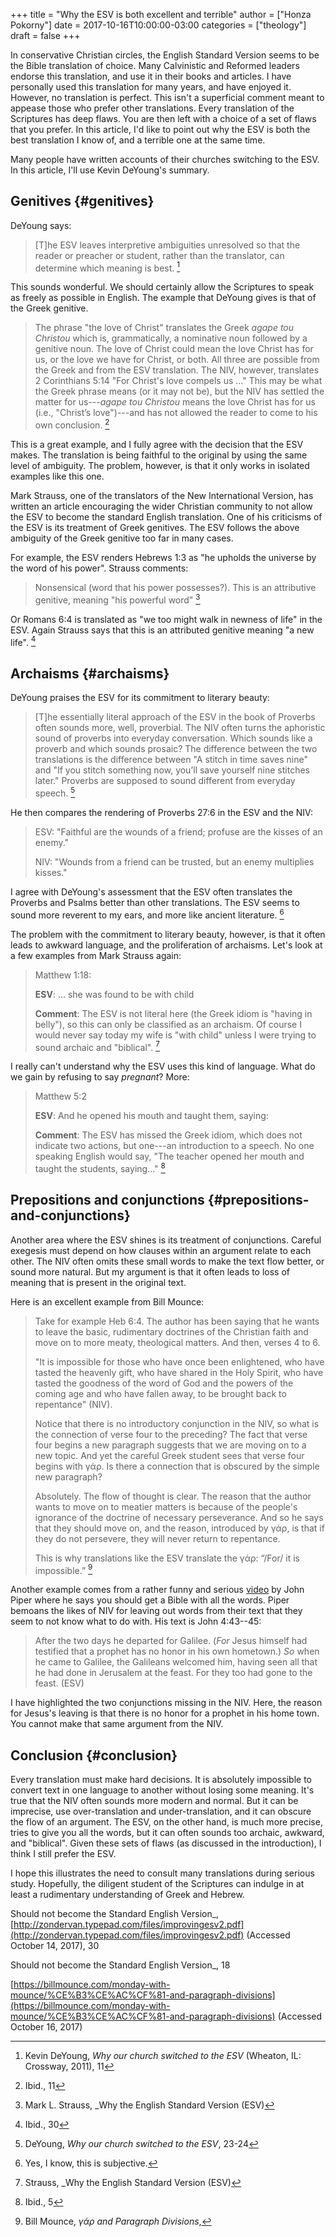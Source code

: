 +++
title = "Why the ESV is both excellent and terrible"
author = ["Honza Pokorny"]
date = 2017-10-16T10:00:00-03:00
categories = ["theology"]
draft = false
+++

In conservative Christian circles, the English Standard Version seems to be the
Bible translation of choice. Many Calvinistic and Reformed leaders endorse this
translation, and use it in their books and articles. I have personally used
this translation for many years, and have enjoyed it. However, no translation
is perfect. This isn't a superficial comment meant to appease those who prefer
other translations. Every translation of the Scriptures has deep flaws. You
are then left with a choice of a set of flaws that you prefer. In this article,
I'd like to point out why the ESV is both the best translation I know of, and a
terrible one at the same time.

Many people have written accounts of their churches switching to the ESV. In
this article, I'll use Kevin DeYoung's summary.

## Genitives {#genitives}

DeYoung says:

> [T]he ESV leaves interpretive ambiguities unresolved so that the reader or
> preacher or student, rather than the translator, can determine which meaning
> is best.&nbsp;[^1]

This sounds wonderful. We should certainly allow the Scriptures to speak as
freely as possible in English. The example that DeYoung gives is that of the
Greek genitive.

> The phrase "the love of Christ" translates the Greek _agape tou Christou_
> which is, grammatically, a nominative noun followed by a genitive noun. The
> love of Christ could mean the love Christ has for us, or the love we have
> for Christ, or both. All three are possible from the Greek and from the ESV
> translation. The NIV, however, translates 2 Corinthians 5:14 "For Christ's
> love compels us ..." This may be what the Greek phrase means (or it may not
> be), but the NIV has settled the matter for us---_agape tou Christou_ means
> the love Christ has for us (i.e., "Christ’s love")---and has not allowed the
> reader to come to his own conclusion.&nbsp;[^2]

This is a great example, and I fully agree with the decision that the ESV makes.
The translation is being faithful to the original by using the same level of
ambiguity. The problem, however, is that it only works in isolated examples
like this one.

Mark Strauss, one of the translators of the New International Version, has
written an article encouraging the wider Christian community to not allow the
ESV to become the standard English translation. One of his criticisms of the
ESV is its treatment of Greek genitives. The ESV follows the above ambiguity of
the Greek genitive too far in many cases.

For example, the ESV renders Hebrews 1:3 as "he upholds the universe by the word
of his power". Strauss comments:

> Nonsensical (word that his power possesses?). This is an attributive
> genitive, meaning "his powerful word"&nbsp;[^3]

Or Romans 6:4 is translated as "we too might walk in newness of life" in the
ESV. Again Strauss says that this is an attributed genitive meaning "a new
life".&nbsp;[^4]

## Archaisms {#archaisms}

DeYoung praises the ESV for its commitment to literary beauty:

> [T]he essentially literal approach of the ESV in the book of Proverbs often
> sounds more, well, proverbial. The NIV often turns the aphoristic sound of
> proverbs into everyday conversation. Which sounds like a proverb and which
> sounds prosaic? The difference between the two translations is the
> difference between "A stitch in time saves nine" and "If you stitch
> something now, you’ll save yourself nine stitches later." Proverbs are
> supposed to sound different from everyday speech.&nbsp;[^5]

He then compares the rendering of Proverbs 27:6 in the ESV and the NIV:

> ESV: "Faithful are the wounds of a friend; profuse are the kisses of an enemy."
>
> NIV: "Wounds from a friend can be trusted, but an enemy multiplies kisses."

I agree with DeYoung's assessment that the ESV often translates the Proverbs
and Psalms better than other translations. The ESV seems to sound more
reverent to my ears, and more like ancient literature.&nbsp;[^6]

The problem with the commitment to literary beauty, however, is that it often
leads to awkward language, and the proliferation of archaisms. Let's look at a
few examples from Mark Strauss again:

> Matthew 1:18:
>
> <strong>ESV</strong>: ... she was found to be with child
>
> <strong>Comment</strong>: The ESV is not literal here (the Greek idiom is "having in
> belly"), so this can only be classified as an archaism. Of course I would
> never say today my wife is "with child" unless I were trying to sound
> archaic and "biblical".&nbsp;[^7]

I really can't understand why the ESV uses this kind of language. What do we
gain by refusing to say _pregnant_? More:

> Matthew 5:2
>
> <strong>ESV</strong>: And he opened his mouth and taught them, saying:
>
> <strong>Comment</strong>: The ESV has missed the Greek idiom, which does not indicate two
> actions, but one---an introduction to a speech. No one speaking English would
> say, "The teacher opened her mouth and taught the students, saying..."&nbsp;[^8]

## Prepositions and conjunctions {#prepositions-and-conjunctions}

Another area where the ESV shines is its treatment of conjunctions. Careful
exegesis must depend on how clauses within an argument relate to each other.
The NIV often omits these small words to make the text flow better, or sound
more natural. But my argument is that it often leads to loss of meaning that is
present in the original text.

Here is an excellent example from Bill Mounce:

> Take for example Heb 6:4. The author has been saying that he wants to leave
> the basic, rudimentary doctrines of the Christian faith and move on to more
> meaty, theological matters. And then, verses 4 to 6.
>
> "It is impossible for those who have once been enlightened, who have tasted
> the heavenly gift, who have shared in the Holy Spirit, who have tasted the
> goodness of the word of God and the powers of the coming age and who have
> fallen away, to be brought back to repentance" (NIV).
>
> Notice that there is no introductory conjunction in the NIV, so what is the
> connection of verse four to the preceding? The fact that verse four begins a
> new paragraph suggests that we are moving on to a new topic. And yet the
> careful Greek student sees that verse four begins with γάρ. Is there a
> connection that is obscured by the simple new paragraph?
>
> Absolutely. The flow of thought is clear. The reason that the author wants
> to move on to meatier matters is because of the people's ignorance of the
> doctrine of necessary perseverance. And so he says that they should move on,
> and the reason, introduced by γάρ, is that if they do not persevere, they
> will never return to repentance.
>
> This is why translations like the ESV translate the γάρ: “/For/ it is
> impossible.”&nbsp;[^9]

Another example comes from a rather funny and serious [video](https://www.youtube.com/watch?v=Xdc10WJVtZs) by John Piper
where he says you should get a Bible with all the words. Piper bemoans the
likes of NIV for leaving out words from their text that they seem to not know
what to do with. His text is John 4:43--45:

> After the two days he departed for Galilee. (_For_ Jesus himself had
> testified that a prophet has no honor in his own hometown.) _So_ when he
> came to Galilee, the Galileans welcomed him, having seen all that he had
> done in Jerusalem at the feast. For they too had gone to the feast. (ESV)

I have highlighted the two conjunctions missing in the NIV. Here, the reason
for Jesus's leaving is that there is no honor for a prophet in his home town.
You cannot make that same argument from the NIV.

## Conclusion {#conclusion}

Every translation must make hard decisions. It is absolutely impossible to
convert text in one language to another without losing some meaning. It's true
that the NIV often sounds more modern and normal. But it can be imprecise, use
over-translation and under-translation, and it can obscure the flow of an
argument. The ESV, on the other hand, is much more precise, tries to give you
all the words, but it can often sounds too archaic, awkward, and "biblical".
Given these sets of flaws (as discussed in the introduction), I think I still
prefer the ESV.

I hope this illustrates the need to consult many translations during serious
study. Hopefully, the diligent student of the Scriptures can indulge in at
least a rudimentary understanding of Greek and Hebrew.

[^1]: Kevin DeYoung, _Why our church switched to the ESV_ (Wheaton, IL: Crossway, 2011), 11
[^2]: Ibid., 11
[^3]: Mark L. Strauss, \_Why the English Standard Version (ESV)

Should not become the Standard English Version\_,
[http://zondervan.typepad.com/files/improvingesv2.pdf](http://zondervan.typepad.com/files/improvingesv2.pdf) (Accessed October
14, 2017), 30

[^4]: Ibid., 30
[^5]: DeYoung, _Why our church switched to the ESV_, 23-24
[^6]: Yes, I know, this is subjective.
[^7]: Strauss, \_Why the English Standard Version (ESV)

Should not become the Standard English Version\_, 18

[^8]: Ibid., 5
[^9]: Bill Mounce, _γάρ and Paragraph Divisions_,

[https://billmounce.com/monday-with-mounce/%CE%B3%CE%AC%CF%81-and-paragraph-divisions](https://billmounce.com/monday-with-mounce/%CE%B3%CE%AC%CF%81-and-paragraph-divisions)
(Accessed October 16, 2017)
